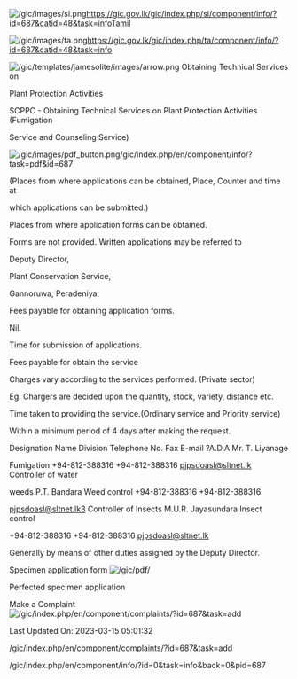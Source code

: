 <!-- Source: https://gic.gov.lk/gic/index.php/en/component/info/?id=687&catid=48&task=info -->

![/gic/images/si.png](/gic/images/si.png)https://gic.gov.lk/gic/index.php/si/component/info/?id=687&catid=48&task=infoTamil

![/gic/images/ta.png](/gic/images/ta.png)https://gic.gov.lk/gic/index.php/ta/component/info/?id=687&catid=48&task=info

![/gic/templates/jamesolite/images/arrow.png](/gic/templates/jamesolite/images/arrow.png) Obtaining Technical Services on

Plant Protection Activities

SCPPC - Obtaining Technical Services on Plant Protection Activities (Fumigation

Service and Counseling Service)

![/gic/images/pdf_button.png](/gic/images/pdf_button.png)/gic/index.php/en/component/info/?task=pdf&id=687

(Places from where applications can be obtained, Place, Counter and time at

which applications can be submitted.)

Places from where application forms can be obtained.

Forms are not provided. Written applications may be referred to

Deputy Director,

Plant Conservation Service,

Gannoruwa, Peradeniya.

Fees payable for obtaining application forms.

Nil.

Time for submission of applications.

Fees payable for obtain the service

Charges vary according to the services performed. (Private sector)

Eg. Chargers are decided upon the quantity, stock, variety, distance etc.

Time taken to providing the service.(Ordinary service and Priority service)

Within a minimum period of 4 days after making the request.

Designation Name Division Telephone No. Fax E-mail ?A.D.A Mr. T. Liyanage

Fumigation +94-812-388316 +94-812-388316 pjpsdoasl@sltnet.lk Controller of water

weeds P.T. Bandara Weed control +94-812-388316 +94-812-388316

pjpsdoasl@sltnet.lk3 Controller of Insects M.U.R. Jayasundara Insect control

+94-812-388316 +94-812-388316 pjpsdoasl@sltnet.lk

Generally by means of other duties assigned by the Deputy Director.

Specimen application form ![/gic/pdf/](/gic/pdf/)

Perfected specimen application

Make a Complaint ![/gic/index.php/en/component/complaints/?id=687&task=add](/gic/index.php/en/component/complaints/?id=687&task=add)

Last Updated On: 2023-03-15 05:01:32

/gic/index.php/en/component/complaints/?id=687&task=add

/gic/index.php/en/component/info/?id=0&task=info&back=0&pid=687
